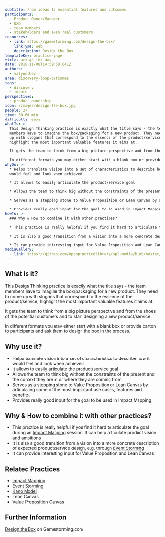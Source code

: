 ```yaml
---
subtitle: From ideas to essential features and outcomes
participants:
  - Product Owner/Manager
  - UXD
  - team members
  - stakeholders and even real customers
resources:
  - link: https://gamestorming.com/design-the-box/
    linkType: web
    description: Design the Box
templateKey: practice-page
title: Design The Box
date: 2018-11-08T14:59:58.041Z
authors:
  - valyonchev
area: discovery-loop-outcomes
tags:
  - discovery
  - ideate
perspectives:
  - product-ownership
icon: /images/design-the-box.jpg
people: 2+
time: 30-60 min
difficulty: easy
whatIs: >-
  This Design Thinking practice is exactly what the title says - the team
  members have to imagine the box/packaging for a new product. They need to come
  up with slogans that correspond to the essence of the product/service,
  highlight the most important valuable features it aims at.

  It gets the team to think from a big picture perspective and from the shoes of the potential customers and to start designing a new product/service.

  In different formats you may either start with a blank box or provide carton to  participants and ask them to design the box in the process.
whyDo: >-
  * Helps translate vision into a set of characteristics to describe how it
  would feel and look when achieved

  * It allows to easily articulate the product/service goal

  * Allows the team to think big without the constraints of the present and the context they are in or where they are coming from

  * Serves as a stepping stone to Value Proposition or Lean Canvas by articulating some of the most important use cases, features and benefits.

  * Provides really good input for the goal to be used in Impact Mapping
howTo: >-
  ### Why & How to combine it with other practices?

  * This practice is really helpful if you find it hard to articulate the goal during an [Impact Mapping](https://openpracticelibrary.com/practice/impact-mapping/) session. It can help articulate product vision and ambitions

  * It is also a good transition from a vision into a more concrete description of expected product/service design, e.g. through [Event Storming](https://openpracticelibrary.com/practice/event-storming/)

  * It can provide interesting input for Value Proposition and Lean Canvas
mediaGallery:
  - link: https://github.com/openpracticelibrary/opl-media/blob/master/images/design-the-box-300x195-1.jpg?raw=true
---
```

## What is it?

This Design Thinking practice is exactly what the title says - the team members have to imagine the box/packaging for a new product. They need to come up with slogans that correspond to the essence of the product/service, highlight the most important valuable features it aims at.

It gets the team to think from a big picture perspective and from the shoes of the potential customers and to start designing a new product/service.

In different formats you may either start with a blank box or provide carton to  participants and ask them to design the box in the process.

## Why use it?

* Helps translate vision into a set of characteristics to describe how it would feel and look when achieved
* It allows to easily articulate the product/service goal
* Allows the team to think big without the constraints of the present and the context they are in or where they are coming from
* Serves as a stepping stone to Value Proposition or Lean Canvas by articulating some of the most important use cases, features and benefits.
* Provides really good input for the goal to be used in Impact Mapping

## Why & How to combine it with other practices?

* This practice is really helpful if you find it hard to articulate the goal during an [Impact Mapping](https://openpracticelibrary.com/practice/impact-mapping/) session. It can help articulate product vision and ambitions
* It is also a good transition from a vision into a more concrete description of expected product/service design, e.g. through [Event Storming](https://openpracticelibrary.com/practice/event-storming/)
* It can provide interesting input for Value Proposition and Lean Canvas

## Related Practices

* [Impact Mapping](https://openpracticelibrary.com/practice/impact-mapping/)
* [Event Storming](https://openpracticelibrary.com/practice/event-storming/)
* [Kano Model ](https://openpracticelibrary.com/practice/kano-model/)
* Lean Canvas
* Value Proposition Canvas

## Further Information

[Design the Box](https://gamestorming.com/design-the-box/) on Gamestorming.com
